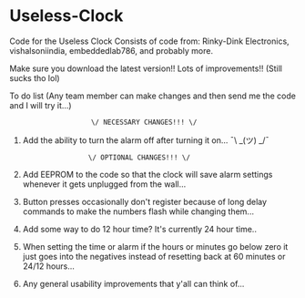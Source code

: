 # Useless-Clock
Code for the Useless Clock
Consists of code from: Rinky-Dink Electronics, vishalsoniindia, embeddedlab786, and probably more.

Make sure you download the latest version!!
Lots of improvements!! (Still sucks tho lol)


To do list (Any team member can make changes and then send me the code and I will try it...)

                        \/ NECESSARY CHANGES!!! \/

1. Add the ability to turn the alarm off after turning it on...  ¯\\ _(ツ) _/¯

                       \/ OPTIONAL CHANGES!!! \/

1. Add EEPROM to the code so that the clock will save alarm settings whenever it gets unplugged from the wall...

2. Button presses occasionally don't register because of long delay commands to make the numbers flash while changing them...

3. Add some way to do 12 hour time? It's currently 24 hour time..

4. When setting the time or alarm if the hours or minutes go below zero it just goes into the negatives instead of resetting back at 60 minutes or 24/12 hours...

5. Any general usability improvements that y'all can think of...
